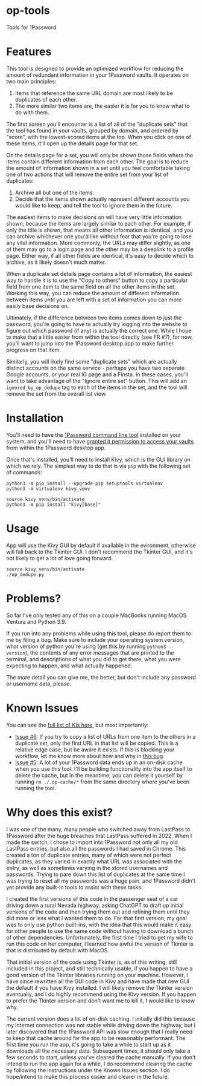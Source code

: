 # op-tools
 Tools for 1Password

# Features

This tool is designed to provide an optimized workflow for reducing the amount
of redundant information in your 1Password vaults. It operates on two main principles:

  1. Items that reference the same URL domain are most likely to be duplicates of each other.
  2. The more similar two items are, the easier it is for you to know what to do with them.

The first screen you'll encounter is a list of all of the "duplicate sets" that the tool
has found in your vaults, grouped by domain, and ordered by "score", with the lowest-scored
items at the top. When you click on one of these items, it'll open up the details
page for that set.

On the details page for a set, you will only be shown those fields where the items
contain different information from each other. The goal is to reduce the amount
of information shown in a set until you feel comfortable taking one of two actions
that will remove the entire set from your list of duplicates:

  1. Archive all but one of the items.
  2. Decide that the items shown actually represent different accounts you would
     like to keep, and tell the tool to ignore them in the future.

The easiest items to make decisions on will have very little information shown,
because the items are largely similar to each other. For example, if only the
title is shown, that means all other information is identical, and you can archive
whichever one you'd like without fear that you're going to lose any vital information.
More commonly, the URLs may differ slightly, as one of them may go to a login
page and the other may be a deeplink to a profile page. Either way, if all other
fields are identical, it's easy to decide which to archive, as it likely doesn't
much matter.

When a duplicate set details page contains a lot of information, the easiest way
to handle it is to use the "Copy to others" button to copy a particular field
from one item to the same field on all the other items in the set. Working this way,
you can reduce the amount of different information between items until you are
left with a set of information you can more easily base decisions on.

Ultimately, if the difference between two items comes down to just the password,
you're going to have to actually try logging into the website to figure out which
password (if any) is actually the correct one. While I hope to make that a little
easier from within the tool directly (see FR #7), for now, you'll want to jump
into the 1Password desktop app to make further progress on that item.

Similarly, you will likely find some "duplicate sets" which are actually
distinct accounts on the same service - perhaps you have two separate Google
accounts, or your real IG page and a Finsta. In these cases, you'll want to take
advantage of the "Ignore entire set" button. This will add an `ignored_by_op_dedupe`
tag to each of the items in the set, and the tool will remove the set from the
overall list view.

# Installation

You'll need to have the [1Password command line tool](https://1password.com/downloads/command-line/)
installed on your system, and you'll need to have [granted it permission to
access your vaults](https://developer.1password.com/docs/cli/get-started/#sign-in) from within
the 1Password desktop app.

Once that's installed, you'll need to install Kivy, which is the GUI library on
which we rely. The simplest way to do that is via `pip` with the following set of commands:

```
python3 -m pip install --upgrade pip setuptools virtualenv
python3 -m virtualenv kivy_venv

source kivy_venv/bin/activate
python3 -m pip install "kivy[base]"
```

# Usage

App will use the Kivy GUI by default if available in the evironment, otherwise
will fall back to the Tkinter GUI. I don't recommend the Tkinter GUI, and it's
not likely to get a lot of love going forward.

```
source kivy_venv/bin/activate
./op_dedupe.py
```

# Problems?

So far I've only tested any of this on a couple MacBooks running MacOS Ventura and Python 3.9.

If you run into any problems while using this tool, please do report them to me by filing a bug.
Make sure to include your operating system version, what version of python you're using
(get this by running `python3 --version`), the contents of any error messages that are printed
to the terminal, and descriptions of what you did to get there, what you were expecting to happen,
and what actually happened.

The more detail you can give me, the better, but don't include any password or username data, please.

# Known Issues

You can see the [full list of KIs here](https://github.com/quasistoic/op-tools/issues), but most importantly:

  * [Issue #6](https://github.com/quasistoic/op-tools/issues/6): If you try to copy a list of URLs
    from one item to the others in a duplicate set, only the first URL in that list will be copied.
    This is a relative edge case, but be aware it exists. If this is blocking your workflow, let me
    know more about how and why in [this bug](https://github.com/quasistoic/op-tools/issues/6).
  * [Issue #5](https://github.com/quasistoic/op-tools/issues/5): A lot of your 1Password data ends
    up in an on-disk cache when you use this tool. I'll be building functionality into the app
    itself to delete the cache, but in the meantime, you can delete it yourself by
    running `rm ./.op-cache/*` from the same directory where you've been running the tool.

# Why does this exist?

I was one of the many, many people who switched away from LastPass to 1Password
after the huge breaches that LastPass suffered in 2022. When I made the switch,
I chose to import into 1Password not only all my old LastPass entries, but also
all the passwords I had saved in Chrome. This created a ton of duplicate entries,
many of which were not perfect duplicates, as they varied in exactly what URL was
associated with the entry, as well as sometimes varying in the stored usernames
and passwords. Trying to pare down this list of duplicates at the same time I was
trying to reset all my passwords was a huge pain, and 1Password didn't yet provide
any built-in tools to assist with these tasks.

I created the first versions of this code in the passenger seat of a car driving
down a rural Nevada highway, asking ChatGPT to draft up initial versions of the code
and then trying them out and refining them until they did more or less what I wanted
them to do. For that first version, my goal was to only use python built-ins, with
the idea that this would make it easy for other people to use the same code without
having to download a bunch of other dependencies. Unfortunately, the first time
I tried to get my wife to run this code on her computer, I learned how awful the
version of Tkinter is that is distributed by default with MacOS.

That initial version of the code using Tkinter is, as of this writing, still included
in this project, and still technically usable, if you happen to have a good version
of the Tkinter libraries running on your machine. However, I have since rewritten
all the GUI code in Kivy and have made that new GUI the default if you have Kivy
installed. I will likely remove the Tkinter version eventually, and I do highly
recommend using the Kivy version. If you happen to prefer the Tkinter version and
don't want me to kill it, I would like to know why.

The current version does a lot of on-disk caching. I initially did this because my
internet connection was not stable while driving down the highway, but I later
discovered that the 1Password API was slow enough that I really need to keep that
cache around for the app to be reasonably performant. The first time you run the app,
it's going to take a while to start up as it downloads all the necessary data.
Subsequent times, it should only take a few seconds to start, unless you've
cleared the cache manually. If you don't intend to run the app again for a while,
I do recommend clearing the cache by following the instructions under the
Known Issues section. I do hope/intend to make this process easier and clearer
in the future.